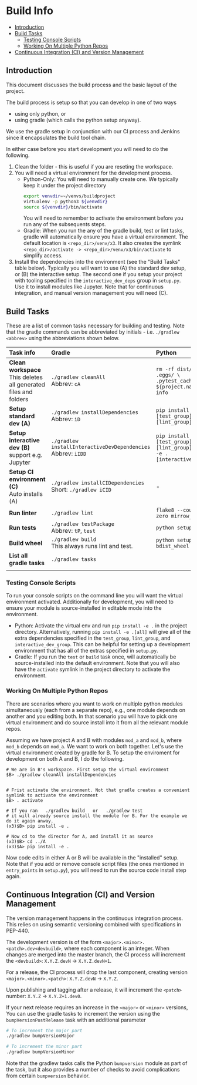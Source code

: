 # Build Info

- [Introduction](#intro)
- [Build Tasks](#build_tasks)
  - [Testing Console Scripts](#console_scripts)
  - [Working On Multiple Python Repos](#multiple_repos)
- [Continuous Integration (CI) and Version Management](#ci)

## Introduction<a name="intro"></a>

This document discusses the build process and the basic layout of the project.

The build process is setup so that you can develop in one of two ways
- using only python, or
- using gradle (which calls the python setup anyway).

We use the gradle setup in conjunction with our CI process and Jenkins since it encapsulates 
the build tool chain.

In either case before you start development you will need to do the following.

1. Clean the folder - this is useful if you are reseting the workspace.
2. You will need a virtual environment for the development process.
    - Python-Only: You will need to manually create one. We typically keep 
    it under the project directory
        ```bash
        export venvdir=~/venvs/buildproject
        virtualenv -p python3 ${venvdir}
        source ${venvdir}/bin/activate
        ```
        You will need to remember to activate the environment before you run
        any of the subsequents steps.
    - Gradle: When you run the any of the gradle build, test or lint tasks, gradle 
    will automatically ensure you have a virtual environment. The default location is 
    `<repo_dir>/venv/x3`. It also creates the symlink 
    `<repo_dir>/activate -> <repo_dir>/venv/x3/bin/activate` to simplify access.
3. Install the dependencies into the environment (see the "Build Tasks" table below). 
Typically you will want to use (A) the standard dev setup, or (B) the interactive setup. 
The second one if you setup your project with tooling specified in the 
`interactive_dev_deps` group in `setup.py`. Use it to install modules like Jupyter.
Note that for continuous integration, and manual version management you will need (C).

## Build Tasks<a name="build_tasks"></a>

These are a list of common tasks necessary for building and testing. Note that the 
gradle commands can be abbreviated by initials - i.e. `./gradlew <abbrev>` using 
the abbreviations shown below.

|Task info|Gradle|Python|
|:---|:---|:---|
|**Clean workspace**<br/>This deletes all generated<br/>files and folders|`./gradlew cleanAll`<br/>Abbrev: `cA`|`rm -rf dist/ build/ .eggs/ \`<br/>`.pytest_cache ${project.name}.egg-info`|
|**Setup standard dev (A)**|`./gradlew installDependencies`<br/>Abbrev: `iD`|`pip install -e .[test_group] -e .[lint_group]`|
|**Setup interactive dev (B)**<br/>support e.g. Jupyter|`./gradlew installInteractiveDevDependencies`<br/>Abbrev: `iIDD`|`pip install -e .[test_group] -e .[lint_group]\`<br/>`-e .[interactive_dev_group]`|
|**Setup CI environment (C)**<br/>Auto installs (A)|`./gradlew installCIDependencies`<br/>Short: `./gradlew iCID`| - |
|**Run linter**|`./gradlew lint`|`flake8 --count --exit-zero mirrow_test`|
|**Run tests**|`./gradlew testPackage`<br/>Abbrev: `tP`, `test`|`python setup.py test`|
|**Build wheel**|`./gradlew build`<br/>This always runs lint and test.|`python setup.py bdist_wheel`|
|**List all gradle tasks**|`./gradlew tasks`||
|||

### Testing Console Scripts<a name="console_scripts"></a>

To run your console scripts on the command line you will want the virtual environment
activated. Additionally for development, you will need to ensure your module is 
source-installed in editable mode into the environment.

- Python: Activate the virtual env and run `pip install -e .` in the project directory. Alternatively, running `pip install -e .[all]` will give all of the extra dependencies specified in the `test_group`, `lint_group`, and `interactive_dev_group`. This can be helpful for setting up a development environment that has all of the extras specified in `setup.py`.
- Gradle: If you run the `test` or `build` task once, will automatically be source-installed 
into the default environment. Note that you will also have the `activate` symlink in the project 
directory to activate the environment.

### Working On Multiple Python Repos<a name="multiple_repos"></a> 

There are scenarios where you want to work on multiple python modules simultaneously (each from a separate repo), 
e.g., one module depends on another and you editing both. In that scenario you will have to pick one virtual environment
and do source install into it from all the relevant module repos.

Assuming we have project A and B with modules `mod_a` and `mod_b`, where `mod_b` depends on `mod_a`. 
We want to work on both together. Let's use the virtual environment created by gradle for B. To setup the enviroment 
for development on both A and B, I do the following.
```
# We are in B's workspace. First setup the virtual environment
$B> ./gradlew cleanAll installDependencies


# Frist activate the environment. Not that gradle creates a convenient symlink to activate the environment
$B> . activate

# If you ran   ./gradlew build   or   ./gradlew test
# it will already source install the module for B. For the example we do it again anway.
(x3)$B> pip install -e .

# Now cd to the director for A, and install it as source
(x3)$B> cd ../A
(x3)$A> pip install -e .
```

Now code edits in either A or B will be available in the "installed" setup. Note that if you add or remove console 
script files (the ones mentioned in `entry_points` in `setup.py`), you will need to run the source code install 
step again.

## Continuous Integration (CI) and Version Management<a name="ci"></a> 

The version management happens in the continuous integration process. This relies on using semantic versioning 
combined with specifications in PEP-440.

The development version is of the form `<major>.<minor>.<patch>.dev<devbuild>`, where each component is an integer. When changes are merged into the master branch, the CI process will increment the `<devbuild>`: `X.Y.Z.devN` -> `X.Y.Z.devN+1`.

For a release, the CI process will drop the last component, creating version `<major>.<minor>.<patch>`: `X.Y.Z.devN` -> `X.Y.Z`. 

Upon publishing and tagging after a release, it will increment the `<patch>` number: `X.Y.Z` -> `X.Y.Z+1.dev0`. 

If your next release requires an increase in the `<major>` or `<minor>` versions, You can use the gradle tasks to increment the
version using the `bumpVersionPostRelease` task with an additional parameter
```bash
# To increment the major part
./gradlew bumpVersionMajor

# To increment the minor part
./gradlew bumpVersionMinor
```

Note that the gradlew tasks calls the Python `bumpversion` module as part of the task, but it also provides a number of checks to avoid complications from certain `bumpversion` behavior.



